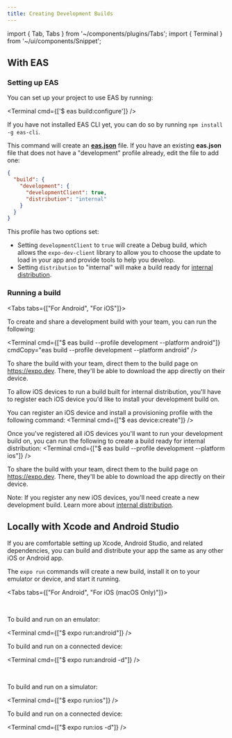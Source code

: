 ```yaml
---
title: Creating Development Builds
---
```


import { Tab, Tabs } from '~/components/plugins/Tabs';
import { Terminal } from '~/ui/components/Snippet';

## With EAS

### Setting up EAS

You can set up your project to use EAS by running:

<Terminal cmd={['$ eas build:configure']} />

If you have not installed EAS CLI yet, you can do so by running `npm install -g eas-cli`.

This command will create an [**eas.json**](/build/eas-json.md) file.
If you have an existing **eas.json** file that does not have a "development" profile already, edit the file to add one:

```json
{
  "build": {
    "development": {
      "developmentClient": true,
      "distribution": "internal"
    }
  }
}
```

This profile has two options set:

- Setting `developmentClient` to `true` will create a Debug build, which allows the `expo-dev-client` library to allow you to choose the update to load in your app and provide tools to help you develop.
- Setting `distribution` to "internal" will make a build ready for [internal distribution](/build/internal-distribution).

### Running a build

<Tabs tabs={["For Android", "For iOS"]}>

<Tab>

To create and share a development build with your team, you can run the following:

<Terminal cmd={["$ eas build --profile development --platform android"]} cmdCopy="eas build --profile development --platform android" />

To share the build with your team, direct them to the build page on https://expo.dev. There, they'll be able to download the app directly on their device.

</Tab>
<Tab>

To allow iOS devices to run a build built for internal distribution, you'll have to register each iOS device you'd like to install your development build on.

You can register an iOS device and install a provisioning profile with the following command:
<Terminal cmd={["$ eas device:create"]} />

Once you've registered all iOS devices you'll want to run your development build on, you can run the following to create a build ready for internal distribution:
<Terminal cmd={["$ eas build --profile development --platform ios"]} />

To share the build with your team, direct them to the build page on https://expo.dev. There, they'll be able to download the app directly on their device.

Note: If you register any new iOS devices, you'll need create a new development build. Learn more about [internal distribution](/build/internal-distribution).

</Tab>
</Tabs>

## Locally with Xcode and Android Studio

If you are comfortable setting up Xcode, Android Studio, and related dependencies, you can build and distribute your app the same as any other iOS or Android app.

The `expo run` commands will create a new build, install it on to your emulator or device, and start it running.

<Tabs tabs={["For Android", "For iOS (macOS Only)"]}>

<Tab>
<br/>

To build and run on an emulator:

<Terminal cmd={["$ expo run:android"]} />

To build and run on a connected device:

<Terminal cmd={["$ expo run:android -d"]} />

</Tab>
<Tab>
<br/>

To build and run on a simulator:

<Terminal cmd={["$ expo run:ios"]} />

To build and run on a connected device:

<Terminal cmd={["$ expo run:ios -d"]} />

</Tab>

</Tabs>
